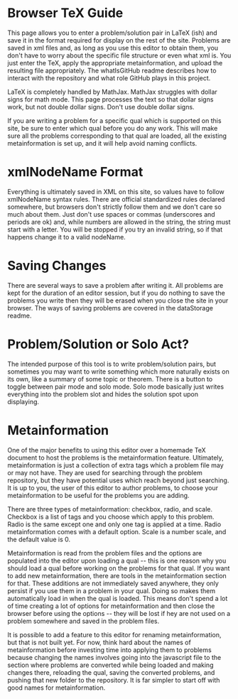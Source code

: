 # Browser TeX Guide

This page allows you to enter a problem/solution pair in LaTeX (ish) and save it in the format required for display on the rest of the site. Problems are saved in xml files and, as long as you use this editor to obtain them, you don't have to worry about the specific file structure or even what xml is. You just enter the TeX, apply the appropriate metainformation, and upload the resulting file appropriately. The whatIsGitHub readme describes how to interact with the repository and what role GitHub plays in this project.

LaTeX is completely handled by MathJax. MathJax struggles with dollar signs for math mode. This page processes the text so that dollar signs work, but not double dollar signs. Don't use double dollar signs.

If you are writing a problem for a specific qual which is supported on this site, be sure to enter which qual before you do any work. This will make sure all the problems corresponding to that qual are loaded, all the existing metainformation is set up, and it will help avoid naming conflicts.

# xmlNodeName Format

Everything is ultimately saved in XML on this site, so values have to follow xmlNodeName syntax rules. There are official standardized rules declared somewhere, but browsers don't strictly follow them and we don't care so much about them. Just don't use spaces or commas (underscores and periods are ok) and, while numbers are allowed in the string, the string must start with a letter. You will be stopped if you try an invalid string, so if that happens change it to a valid nodeName.

# Saving Changes

There are several ways to save a problem after writing it. All problems are kept for the duration of an editor session, but if you do nothing to save the problems you write then they will be erased when you close the site in your browser. The ways of saving problems are covered in the dataStorage readme.

# Problem/Solution or Solo Act?

The intended purpose of this tool is to write problem/solution pairs, but sometimes you may want to write something which more naturally exists on its own, like a summary of some topic or theorem. There is a button to toggle between pair mode and solo mode. Solo mode basically just writes everything into the problem slot and hides the solution spot upon displaying.

# Metainformation

One of the major benefits to using this editor over a homemade TeX document to host the problems is the metainformation feature. Ultimately, metainformation is just a collection of extra tags which a problem file may or may not have. They are used for searching through the problem repository, but they have potential uses which reach beyond just searching. It is up to you, the user of this editor to author problems, to choose your metainformation to be useful for the problems you are adding.

There are three types of metainformation: checkbox, radio, and scale. Checkbox is a list of tags and you choose which apply to this problem. Radio is the same except one and only one tag is applied at a time. Radio metainformation comes with a default option. Scale is a number scale, and the default value is 0.

Metainformation is read from the problem files and the options are populated into the editor upon loading a qual -- this is one reason why you should load a qual before working on the problems for that qual. If you want to add new metainformation, there are tools in the metainformation section for that. These additions are not immediately saved anywhere, they only persist if you use them in a problem in your qual. Doing so makes them automatically load in when the qual is loaded. This means don't spend a lot of time creating a lot of options for metainformation and then close the browser before using the options -- they will be lost if hey are not used on a problem somewhere and saved in the problem files.

It is possible to add a feature to this editor for renaming metainformation, but that is not built yet. For now, think hard about the names of metainformation before investing time into applying them to problems because changing the names involves going into the javascript file to the section where problems are converted while being loaded and making changes there, reloading the qual, saving the converted problems, and pushing that new folder to the repository. It is far simpler to start off with good names for metainformation.